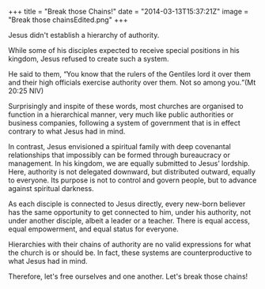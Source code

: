 +++
title = "Break those Chains!"
date = "2014-03-13T15:37:21Z"
image = "Break those chainsEdited.png"
+++

Jesus didn't establish a hierarchy of authority.

While some of his disciples expected to receive special positions in his kingdom, Jesus refused to create such a system.

He said to them, <q>You know that the rulers of the Gentiles lord it over them and their high officials exercise authority over them. Not so among you.</q>(Mt 20:25 NIV)

Surprisingly and inspite of these words, most churches are organised to function in a hierarchical manner, very much like public authorities or business companies, following a system of government that is in effect contrary to what Jesus had in mind.

In contrast, Jesus envisioned a spiritual family with deep covenantal relationships that impossibly can be formed through bureaucracy or management. In his kingdom, we are equally submitted to Jesus’ lordship. Here, authority is not delegated downward, but distributed outward, equally to everyone. Its purpose is not to control and govern people, but to advance against spiritual darkness.

As each disciple is connected to Jesus directly, every new-born believer has the same opportunity to get connected to him, under his authority, not under another disciple, albeit a leader or a teacher. There is equal access, equal empowerment, and equal status for everyone.

Hierarchies with their chains of authority are no valid expressions for what the church is or should be. In fact, these systems are counterproductive to what Jesus had in mind.

Therefore, let's free ourselves and one another. Let's break those chains!

